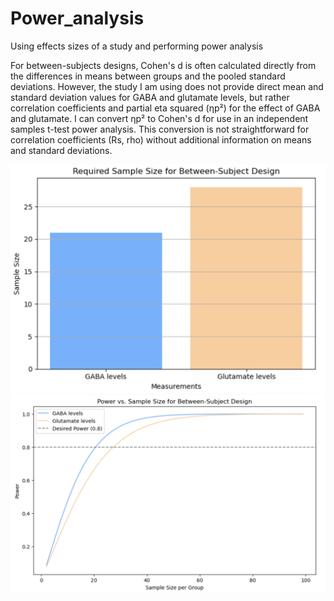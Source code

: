 # Power_analysis
Using effects sizes of a study and performing power analysis 

For between-subjects designs, Cohen's d is often calculated directly from the differences in means between groups and the pooled standard deviations. However, the study I am using does not provide direct mean and standard deviation values for GABA and glutamate levels, but rather correlation coefficients and partial eta squared (ηp²) for the effect of GABA and glutamate. I can convert ηp² to Cohen's d for use in an independent samples t-test power analysis. This conversion is not straightforward for correlation coefficients (Rs, rho) without additional information on means and standard deviations.

![Power Curve Plot](samplesize_RC.png)                                    ![Power Curve Plot](Power_curve_RC.png)
